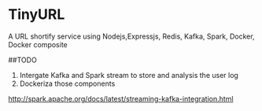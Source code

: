 # TinyURL
A URL shortify service using Nodejs,Expressjs, Redis, Kafka, Spark, Docker, Docker composite

##TODO
1.	Intergate Kafka and Spark stream to store and analysis the user log
2.	Dockeriza those components

http://spark.apache.org/docs/latest/streaming-kafka-integration.html 
